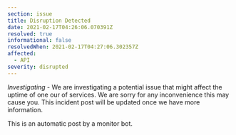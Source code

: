 ```yaml
---
section: issue
title: Disruption Detected
date: 2021-02-17T04:26:06.070391Z
resolved: true
informational: false
resolvedWhen: 2021-02-17T04:27:06.302357Z
affected:
  - API
severity: disrupted
---
```

*Investigating* - We are investigating a potential issue that might affect the uptime of one our of services. We are sorry for any inconvenience this may cause you. This incident post will be updated once we have more information.

This is an automatic post by a monitor bot.
        